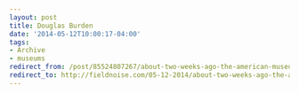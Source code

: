 ```yaml
---
layout: post 
title: Douglas Burden
date: '2014-05-12T10:00:17-04:00' 
tags: 
- Archive 
- museums 
redirect_from: /post/85524807267/about-two-weeks-ago-the-american-museum-of/
redirect_to: http://fieldnoise.com/05-12-2014/about-two-weeks-ago-the-american-museum-of
---
```


